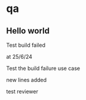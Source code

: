 # qa

Hello world
-----------

Test build failed

at 25/6/24

Test the build failure use case

new lines added

test reviewer
